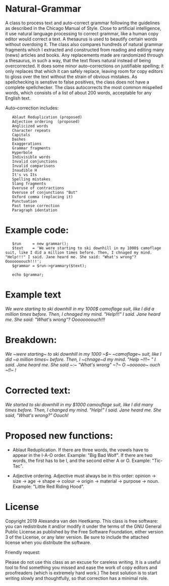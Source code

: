# Natural-Grammar

A class to process text and auto–correct grammar following the guidelines as described in the Chicago Manual of Style. Close to artificial intelligence, it use natural language processing to correct grammar, like a human copy editor would correct a text. A thesaurus is used to beautify certain words without overdoing it. The class also compares hundreds of natural grammar fragments which I extracted and constructed from reading and editing many (news) articles and books. Any replacements made are randomized through a thesaurus, in such a way, that the text flows natural instead of being overcorrected. It does some minor auto–corrections on justifiable spelling; it only replaces that which it can safely replace, leaving room for copy editors to gloss over the text without the strain of obvious mistakes. As spellchecking is senstive to false positives, the class does not have a complete spellchecker. The class autocorrects the most common mispelled words, which consists of a list of about 200 words, acceptable for any English text. 

Auto–correction includes:

       Ablaut Reduplication (proposed)
       Adjective ordering  (proposed)
       Anglicized words
       Character repeats
       Capitals
       Dashes
       Exaggerations
       Grammar fragments
       Hyperbole
       Indivisible words
       Invalid conjunctions
       Invalid comparisons
       Inaudible H
       It's vs Its
       Spelling mistakes
       Slang fragments
       Overuse of contractions
       Overuse of conjunctions "But"
       Oxford comma (replacing it)
       Punctuation
       Past tense correction
       Paragraph identation

       
# Example code:
       $run     = new grammar();
       $text    = 'We were starting to ski downhill in my 1000$ camoflage suit, like I did a million times before. Then, I chnaged my mind. "Help!!!" I said. Jane heard me. She said: "What's wrong"? Oooooooouch!!!';
       $grammar = $run->grammary($text);
       
       echo $grammar;
       
# Example text
*We were starting to ski downhill in my 1000$ camoflage suit, like I did a million times before. Then, I chnaged my mind. "Help!!!" I said. Jane heard me. She said: "What's wrong"? Oooooooouch!!!*

# Breakdown:
*We ~were starting~ to ski downhill in my 1000 ~$~ ~camoflage~ suit, like I did ~a million times~ before. 
Then, I ~chnage~d my mind. 
"Help ~!!!~ " I said. 
Jane heard me. 
She said ~:~ "What's wrong" ~?~ 
O ~oooooo~ ouch ~!!~ !*
       
# Corrected text: 
*We started to ski downhill in my $1000 camouflage suit, like I did many times before. 
Then, I changed my mind. 
"Help!" I said. 
Jane heard me. 
She said, "What's wrong?" 
Oouch!*

# Proposed new functions:

- Ablaut Reduplication.
       If there are three words, the vowels have to appear in the I-A-O order. 
       Example: "Big Bad Wolf".
       If there are two words, the first has to be I, and the second either A or O.
       Example: "Tic-Tac".

- Adjective ordering.
       Adjective must always be in this order:
       opinion -> size -> age -> shape -> colour -> origin -> material -> purpose -> noun.
       Example: "Little Red Riding Hood".


# License
Copyright 2019 Alexandra van den Heetkamp.
This class is free software: you can redistribute it and/or modify it under the terms of the GNU General Public License as published      by the Free Software Foundation, either version 3 of the License, or any later version. Be sure to include the attached license when you distribute the software.   

Friendly request:

Please do not use this class as an excuse for careless writing. It is a useful tool to find something you missed and ease the work of copy editors and proofreaders (which is extremely hard work.) The best solution is to start writing slowly and thoughtfully, so that correction has a minimal role.
